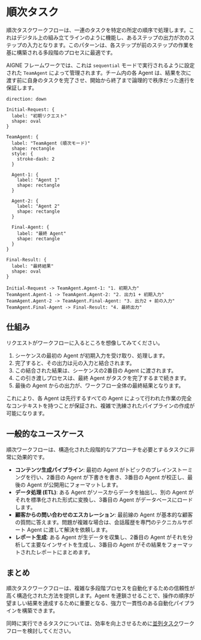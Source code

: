# 順次タスク

順次タスクワークフローは、一連のタスクを特定の所定の順序で処理します。これはデジタル上の組み立てラインのように機能し、あるステップの出力が次のステップの入力となります。このパターンは、各ステップが前のステップの作業を基に構築される多段階のプロセスに最適です。

AIGNE フレームワークでは、これは `sequential` モードで実行されるように設定された `TeamAgent` によって管理されます。チーム内の各 Agent は、結果を次に渡す前に自身のタスクを完了させ、開始から終了まで論理的で秩序だった進行を保証します。

```d2
direction: down

Initial-Request: {
  label: "初期リクエスト"
  shape: oval
}

TeamAgent: {
  label: "TeamAgent (順次モード)"
  shape: rectangle
  style: {
    stroke-dash: 2
  }

  Agent-1: {
    label: "Agent 1"
    shape: rectangle
  }

  Agent-2: {
    label: "Agent 2"
    shape: rectangle
  }

  Final-Agent: {
    label: "最終 Agent"
    shape: rectangle
  }
}

Final-Result: {
  label: "最終結果"
  shape: oval
}

Initial-Request -> TeamAgent.Agent-1: "1. 初期入力"
TeamAgent.Agent-1 -> TeamAgent.Agent-2: "2. 出力1 + 初期入力"
TeamAgent.Agent-2 -> TeamAgent.Final-Agent: "3. 出力2 + 前の入力"
TeamAgent.Final-Agent -> Final-Result: "4. 最終出力"

```

## 仕組み

リクエストがワークフローに入るところを想像してみてください。

1.  シーケンスの最初の Agent が初期入力を受け取り、処理します。
2.  完了すると、その出力は元の入力と結合されます。
3.  この結合された結果は、シーケンスの2番目の Agent に渡されます。
4.  この引き渡しプロセスは、最終 Agent がタスクを完了するまで続きます。
5.  最後の Agent からの出力が、ワークフロー全体の最終結果となります。

これにより、各 Agent は先行するすべての Agent によって行われた作業の完全なコンテキストを持つことが保証され、複雑で洗練されたパイプラインの作成が可能になります。

## 一般的なユースケース

順次ワークフローは、構造化された段階的なアプローチを必要とするタスクに非常に効果的です。

-   **コンテンツ生成パイプライン**: 最初の Agent がトピックのブレインストーミングを行い、2番目の Agent が下書きを書き、3番目の Agent が校正し、最後の Agent が公開用にフォーマットします。
-   **データ処理 (ETL)**: ある Agent がソースからデータを抽出し、別の Agent がそれを標準化された形式に変換し、3番目の Agent がデータベースにロードします。
-   **顧客からの問い合わせのエスカレーション**: 最前線の Agent が基本的な顧客の質問に答えます。問題が複雑な場合は、会話履歴を専門のテクニカルサポート Agent に渡して解決を依頼します。
-   **レポート生成**: ある Agent が生データを収集し、2番目の Agent がそれを分析して主要なインサイトを生成し、3番目の Agent がその結果をフォーマットされたレポートにまとめます。

## まとめ

順次タスクワークフローは、複雑な多段階プロセスを自動化するための信頼性が高く構造化された方法を提供します。Agent を連鎖させることで、操作の順序が望ましい結果を達成するために重要となる、強力で一貫性のある自動化パイプラインを構築できます。

同時に実行できるタスクについては、効率を向上させるために[並列タスク](./user-guide-common-workflows-parallel-tasks.md)ワークフローを検討してください。